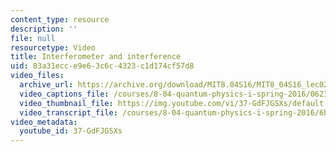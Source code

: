 ```yaml
---
content_type: resource
description: ''
file: null
resourcetype: Video
title: Interferometer and interference
uid: 83a31ecc-e9e6-3c6c-4323-c1d174cf57d8
video_files:
  archive_url: https://archive.org/download/MIT8.04S16/MIT8_04S16_lec02_s4_300k.mp4
  video_captions_file: /courses/8-04-quantum-physics-i-spring-2016/06230ec955eb59f6aa98f025439d2939_37-GdFJGSXs.vtt
  video_thumbnail_file: https://img.youtube.com/vi/37-GdFJGSXs/default.jpg
  video_transcript_file: /courses/8-04-quantum-physics-i-spring-2016/6b155a210fd578e251b53b27a0ee298e_37-GdFJGSXs.pdf
video_metadata:
  youtube_id: 37-GdFJGSXs
---
```

